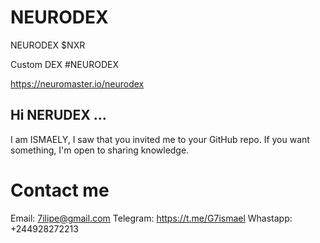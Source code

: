 # NEURODEX
NEURODEX $NXR

Custom DEX #NEURODEX

https://neuromaster.io/neurodex


## Hi NERUDEX ...
I am ISMAELY, I saw that you invited me to your GitHub repo. If you want something, I'm open to sharing knowledge.

# Contact me
Email: 7ilipe@gmail.com
Telegram: https://t.me/G7ismael
Whastapp: +244928272213
